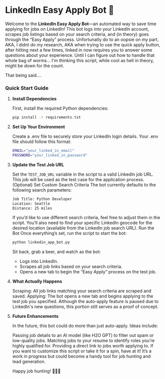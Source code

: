# LinkedIn Easy Apply Bot 🚀

Welcome to the **LinkedIn Easy Apply Bot**—an automated way to save time applying for jobs on LinkedIn! This bot logs into your LinkedIn account, scrapes job listings based on your search criteria, and (in theory) goes through the “Easy Apply” process. 
Unfortunatly do to an oopsie on my part, AKA, I didnt do my research, AKA when trying to use the quick apply button, after hitting next a few times, 
linked in now requires you to answer some questions about your experience. Until I can figure out how to handle that whole bag of worms... I'm thinking this script, while cool as hell in theory, might be down for the count. 

That being said....

### Quick Start Guide

1. **Install Dependencies**

   First, install the required Python dependencies:

   ```bash
   pip install -r requirements.txt
   ```
2. **Set Up Your Environment**

   Create a .env file to securely store your LinkedIn login details. Your .env file should follow this format:

     ```bash
     EMAIL="your_linked_in_email"
     PASSWORD="your_linked_in_password"
     ```

3. **Update the Test Job URL**
 
   Set the ```TEST_JOB_URL``` variable in the script to a valid LinkedIn job URL. This job will be used as the test case for the application process.
   (Optional) Set Custom Search Criteria
   The bot currently defaults to the following search parameters:
   
     ```bash
     Job Title: Python Developer
     Location: Seattle
     Distance: 25 miles
     ```

   If you’d like to use different search criteria, feel free to adjust them in the script. You’ll also need to find your specific LinkedIn geocode for the desired location (available from the LinkedIn job search URL).
   Run the Bot
   Once everything’s set, run the script to start the bot:
     
     ```bash
     python linkedin_app_bot.py
     ```

   Sit back, grab a beer, and watch as the bot:
   
   - Logs into LinkedIn.
   - Scrapes all job links based on your search criteria.
   - Opens a new tab to begin the “Easy Apply” process on the test job.

4. **What Actually Happens**
 
   Scraping: All job links matching your search criteria are scraped and saved.
   Applying: The bot opens a new tab and begins applying to the test job you specified. Although the auto-apply feature is paused due to LinkedIn's new questions, this portion still serves as a proof of concept.


5. **Future Enhancements**

   In the future, this bot could do more than just auto-apply. Ideas include:
   
   Passing job details to an AI model (like H2O GPT) to filter out spam or low-quality jobs.
   Matching jobs to your resume to identify roles you’re highly qualified for.
   Providing a direct link to jobs worth applying to.
   If you want to customize this script or take it for a spin, have at it! It’s a work in progress but could become a handy tool for job hunting and lead generation.
   
   Happy job hunting! 🕵️‍♂️✨
